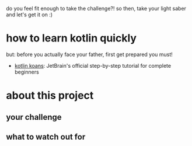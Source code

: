 do you feel fit enough to take the challenge?! so then, take your light saber and let's get it on :)

# how to learn kotlin quickly

but: before you actually face your father, first get prepared you must!

* [kotlin koans](https://play.kotlinlang.org/koans): JetBrain's official step-by-step tutorial for complete beginners

# about this project

## your challenge

## what to watch out for

